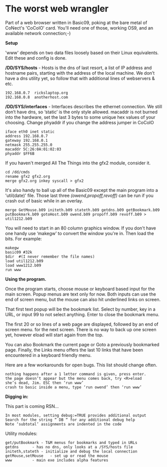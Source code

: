 
<h1> The worst web wrangler </h1>

Part of a web browser written in Basic09, poking at the bare metal of CoNect's 'CoCoIO' card. You'll need one of those, working OS9, and an available network connection;-)


<B>Setup</B>

'www' depends on two data files loosely based on their Linux equivalents. Edit these and config is done.

<b>/DD/SYS/hosts</b> - Hosts is the dns of last resort, a list of IP address and hostname pairs, starting with the address of the local machine. We don’t have a dns utility yet, so follow that with additional lines of webservers & etc.  

	192.168.0.7  rickslaptop.org
	192.168.0.8  anotherhost.com


<b>/DD/SYS/interfaces</b> - Interfaces describes the ethernet connection. We still don’t have dns, so ‘static’ is the only style allowed. macaddr is not burned into the hardware, set the last 3 bytes to some unique hex values of your choosing. Change phyaddr if you change the address jumper in CoCoIO 

	iface eth0 inet static
	address 192.168.0.7
	gateway 192.168.0.1
	netmask 255.255.255.0
	macaddr 5C:26:0A:01:02:03
	phyaddr $FF6B

If you haven't merged All The Things into the gfx2 module, consider it. 

	cd /dd/cmds
	rename gfx2 gfx2.org
	merge gfx2.org inkey syscall > gfx2
	
It's also handy to ball up all of the Basic09 except the main program into a 'util(date)' file. 
Those last three <i>(owend,propoff,revoff)</i> can be run if you crash out of basic while in an overlay. 

	merge GetMouse.b09 initeth.b09 stateth.b09 getdns.b09 getBookmark.b09 
 	putBookmark.b09 gotoHost.b09 owend.b09 propoff.b09 revoff.b09 > util1212.b09



You will need to start in an 80 column graphics window. If you don't have one handy use ‘makegw’ to convert the window you're in. Then load the bits. For example:

	makegw
	basic09 #32k
	$dir  #(I never remember the file names)
	load util1212.b09
	load www1212.b09
	run www



<B>Using the program. </B>

Once the program starts, choose mouse or keyboard based input for the main screen. Popup menus are text only for now. Both inputs can use the end of screen menu, but the mouse can also hit underlined links on screen. 

That first text popup will be the bookmark list. Select by number, key in a URL, or input 99 to not select anything. Enter to close the bookmark menu.

The first 20 or so lines of a web page are displayed, followed by an end of screen menu. <ENTER> for the next screen. There is no way to back up one screen yet, however <R>eload will start again from the top. 

You can also Bookmark the current page or Goto a previously bookmarked page. Finally, the Links menu offers the last 10 links that have been encountered in a keyboard friendly menu. 

Here are a few workarounds for open bugs. This list should change often. 

	nothing happens after a 1 letter command is given, press enter.
	the page doesn’t appear but the menu comes back, try <R>eload
	she’s dead, Jim. ESC then ‘run www’
	crash to basic inside a menu, type ‘run owend’ then ‘run www’



<B>Digging in:</B>

This part is coming RSN… 

	In most modules, setting debug:=TRUE provides additional output
	Search for the string “ DB “ for any additional debug help 
	Note ‘subtotal’ assignments are indented in the code

Utility modules:
	
	get/putBookmark	- T&M menus for bookmarks and typed in URLs
	getdns		- has no dns, only looks at a /SYS/hosts file
	initeth,stateth	- initialize and debug the local connection
	getMouse,setMouse	- set up or read the mouse
	www			- main exe includes alpha features
